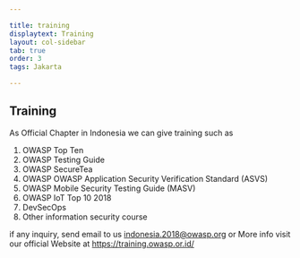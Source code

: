 ```yaml
---

title: training
displaytext: Training
layout: col-sidebar
tab: true
order: 3
tags: Jakarta

---
```


## Training

As Official Chapter in Indonesia we can give training such as

1. OWASP Top Ten
2. OWASP Testing Guide
3. OWASP SecureTea
4. OWASP OWASP Application Security Verification Standard (ASVS)
5. OWASP Mobile Security Testing Guide (MASV)
6. OWASP IoT Top 10 2018
7. DevSecOps
8. Other information security course

if any inquiry, send email to us indonesia.2018@owasp.org or More info visit our official Website at https://training.owasp.or.id/
